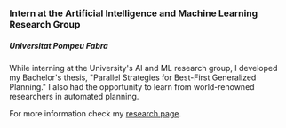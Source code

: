 ### Intern at the Artificial Intelligence and Machine Learning Research Group

##### Universitat Pompeu Fabra

While interning at the University's AI and ML research group, I developed my Bachelor's thesis, "Parallel Strategies for Best-First Generalized Planning." I also had the opportunity to learn from world-renowned researchers in automated planning.

For more information check my [research page](/research).
